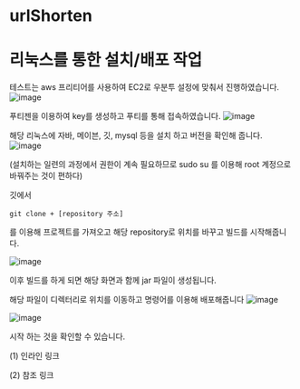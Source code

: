 # urlShorten

# 리눅스를 통한 설치/배포 작업 

테스트는 aws 프리티어를 사용하여 EC2로 우분투 설정에 맞춰서 진행하였습니다.
![image](https://user-images.githubusercontent.com/55343933/111430450-c1da5c00-873d-11eb-908f-d7dab9c1998b.png)

푸티젠을 이용하여 key를 생성하고 푸티를 통해 접속하였습니다. 
![image](https://user-images.githubusercontent.com/55343933/111430654-0108ad00-873e-11eb-93b7-74b149db2e9d.png)

해당 리눅스에 자바, 메이븐, 깃, mysql 등을 설치 하고 버전을 확인해 줍니다. 
![image](https://user-images.githubusercontent.com/55343933/111430873-5c3a9f80-873e-11eb-9259-c214c538957b.png)

(설치하는 일련의 과정에서 권한이 계속 필요하므로 sudo su 를 이용해 root 계정으로 바꿔주는 것이 편하다)

깃에서 
```git
git clone + [repository 주소]
```
 를 이용해 프로젝트를 가져오고 
 해당 repository로 위치를 바꾸고 빌드를 시작해줍니다. 


![image](https://user-images.githubusercontent.com/55343933/111430528-d9194980-873d-11eb-9dbe-bfe2857a1aa7.png)

이후 빌드를 하게 되면 
해당 화면과 함께 jar 파일이 생성됩니다. 


해당 파일이 디렉터리로 위치를 이동하고 명령어를 이용해 배포해줍니다
![image](https://user-images.githubusercontent.com/55343933/111431010-90ae5b80-873e-11eb-87fb-7941b96eb342.png)

![image](https://user-images.githubusercontent.com/55343933/111431157-c2bfbd80-873e-11eb-8feb-67a5d40ba863.png)

시작 하는 것을 확인할 수 있습니다. 


(1) 인라인 링크  

(2) 참조 링크  

[blog]: https://miniminis.github.io/2019/10/13/spring/springboot-deploy/

